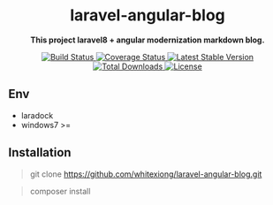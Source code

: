 <h1 align="center">
    laravel-angular-blog
</h1>

<p align="center">
    <strong>This project laravel8 + angular modernization markdown blog.</strong>    
</p>

<p align="center">
    <a href="https://github.com/php-casbin/laravel-authz/actions">
        <img src="https://github.com/php-casbin/laravel-authz/workflows/build/badge.svg?branch=master" alt="Build Status">
    </a>
    <a href="https://coveralls.io/github/php-casbin/laravel-authz">
        <img src="https://coveralls.io/repos/github/php-casbin/laravel-authz/badge.svg" alt="Coverage Status">
    </a>
    <a href="https://packagist.org/packages/casbin/laravel-authz">
        <img src="https://poser.pugx.org/casbin/laravel-authz/v/stable" alt="Latest Stable Version">
    </a>
     <a href="https://packagist.org/packages/casbin/laravel-authz">
        <img src="https://poser.pugx.org/casbin/laravel-authz/downloads" alt="Total Downloads">
    </a>
    <a href="https://packagist.org/packages/casbin/laravel-authz">
        <img src="https://poser.pugx.org/casbin/laravel-authz/license" alt="License">
    </a>
</p> 

## Env

- laradock
- windows7  >=

## Installation

> git clone https://github.com/whitexiong/laravel-angular-blog.git

> composer install